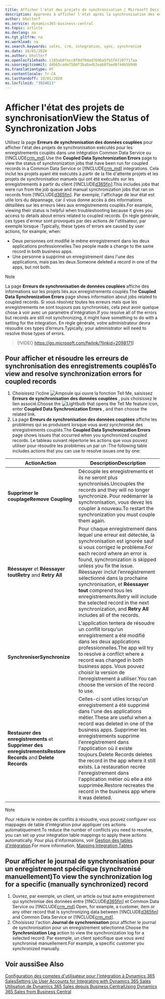 ```yaml
---
title: Afficher l'état des projets de synchronisation | Microsoft Docs
description: Apprenez à afficher l'état après la synchronisation des enregistrements couplés.
author: bholtorf
ms.service: dynamics365-business-central
ms.topic: article
ms.devlang: na
ms.tgt_pltfrm: na
ms.workload: na
ms.search.keywords: sales, crm, integration, sync, synchronize
ms.date: 10/01/2020
ms.author: bholtorf
ms.openlocfilehash: c185ab8fecc8f8d70dad7696a5fb5f67207717aa
ms.sourcegitcommit: ddbb5cede750df1baba4b3eab8fbed6744b5b9d6
ms.translationtype: HT
ms.contentlocale: fr-CA
ms.lasthandoff: 10/01/2020
ms.locfileid: "3924613"
---
```

# <a name="view-the-status-of-synchronization-jobs"></a><span data-ttu-id="77d13-103">Afficher l'état des projets de synchronisation</span><span class="sxs-lookup"><span data-stu-id="77d13-103">View the Status of Synchronization Jobs</span></span>
<span data-ttu-id="77d13-104">Utilisez la page **Erreurs de synchronisation des données couplées** pour afficher l'état des projets de synchronisation exécutés pour les enregistrements couplés dans une intégration Common Data Service ou [!INCLUDE[crm_md](includes/crm_md.md)].</span><span class="sxs-lookup"><span data-stu-id="77d13-104">Use the **Coupled Data Synchronization Errors** page to view the status of synchronization jobs that have been run for coupled records in a Common Data Service or [!INCLUDE[crm_md](includes/crm_md.md)] integrations.</span></span> <span data-ttu-id="77d13-105">Cela inclut les projets ayant été exécutés à partir de la file d'attente projets et les projets de synchronisation manuels qui ont été exécutés sur les enregistrements à partir du client [!INCLUDE[d365fin](includes/d365fin_md.md)].</span><span class="sxs-lookup"><span data-stu-id="77d13-105">This includes jobs that were run from the job queue and manual synchronization jobs that ran on records from [!INCLUDE[d365fin](includes/d365fin_md.md)].</span></span> <span data-ttu-id="77d13-106">Par exemple, l'affichage de leur état est utile lors du dépannage, car il vous donne accès à des informations détaillées sur les erreurs liées aux enregistrements couplés.</span><span class="sxs-lookup"><span data-stu-id="77d13-106">For example, viewing their status is helpful when troubleshooting because it gives you access to details about errors related to coupled records.</span></span> <span data-ttu-id="77d13-107">En règle générale, ces types d'erreur sont provoqués par des actions de l'utilisateur, par exemple lorsque :</span><span class="sxs-lookup"><span data-stu-id="77d13-107">Typically, these types of errors are caused by user actions, for example, when:</span></span>  

* <span data-ttu-id="77d13-108">Deux personnes ont modifié le même enregistrement dans les deux applications professionnelles.</span><span class="sxs-lookup"><span data-stu-id="77d13-108">Two people made a change to the same record in both business apps.</span></span>
* <span data-ttu-id="77d13-109">Une personne a supprimé un enregistrement dans l'une des applications, mais pas les deux.</span><span class="sxs-lookup"><span data-stu-id="77d13-109">Someone deleted a record in one of the apps, but not both.</span></span>

> [!Note]
> <span data-ttu-id="77d13-110">La page **Erreurs de synchronisation de données couplées** affiche des informations sur les projets liés aux enregistrements couplés.</span><span class="sxs-lookup"><span data-stu-id="77d13-110">The **Coupled Data Synchronization Errors** page shows information about jobs related to coupled records.</span></span> <span data-ttu-id="77d13-111">Si vous résolvez toutes les erreurs mais que les enregistrements ne sont toujours pas synchronisés, cela peut avoir quelque chose à voir avec un paramètre d'intégration.</span><span class="sxs-lookup"><span data-stu-id="77d13-111">If you resolve all of the errors but records are still not synchronizing, it might have something to do with a setting for the integration.</span></span> <span data-ttu-id="77d13-112">En règle générale, votre administrateur devra résoudre ces types d’erreurs.</span><span class="sxs-lookup"><span data-stu-id="77d13-112">Typically, your administrator will need to resolve those types of errors.</span></span>   

> [!VIDEO https://go.microsoft.com/fwlink/?linkid=2098171]

## <a name="to-view-and-resolve-synchronization-errors-for-coupled-records"></a><span data-ttu-id="77d13-113">Pour afficher et résoudre les erreurs de synchronisation des enregistrements couplés</span><span class="sxs-lookup"><span data-stu-id="77d13-113">To view and resolve synchronization errors for coupled records</span></span>
1. <span data-ttu-id="77d13-114">Choisissez l'icône ![Ampoule qui ouvre la fonction Tell Me](media/ui-search/search_small.png "Dites-moi ce que vous voulez faire"), saisissez **Erreurs de synchronisation des données couplées** , puis choisissez le lien associé.</span><span class="sxs-lookup"><span data-stu-id="77d13-114">Choose the ![Lightbulb that opens the Tell Me feature](media/ui-search/search_small.png "Tell me what you want to do") icon, enter **Coupled Data Synchronization Errors** , and then choose the related link.</span></span>
2. <span data-ttu-id="77d13-115">La page **Erreurs de synchronisation des données couplées** affiche les problèmes qui se produisent lorsque vous avez synchronisé des enregistrements couplés.</span><span class="sxs-lookup"><span data-stu-id="77d13-115">The **Coupled Data Synchronization Errors** page shows issues that occurred when you synchronized coupled records.</span></span> <span data-ttu-id="77d13-116">Le tableau suivant répertorie les actions que vous pouvez utiliser pour résoudre les problèmes un par un :</span><span class="sxs-lookup"><span data-stu-id="77d13-116">The following table includes actions that you can use to resolve issues one by one:</span></span>

|<span data-ttu-id="77d13-117">Action</span><span class="sxs-lookup"><span data-stu-id="77d13-117">Action</span></span>|<span data-ttu-id="77d13-118">Description</span><span class="sxs-lookup"><span data-stu-id="77d13-118">Description</span></span>|
|----|----|
|<span data-ttu-id="77d13-119">**Supprimer le couplage**</span><span class="sxs-lookup"><span data-stu-id="77d13-119">**Remove Coupling**</span></span>|<span data-ttu-id="77d13-120">Découple les enregistrements et ils ne seront plus synchronisés.</span><span class="sxs-lookup"><span data-stu-id="77d13-120">Uncouples the records and they will no longer synchronize.</span></span> <span data-ttu-id="77d13-121">Pour redémarrer la synchronisation, vous devez les coupler à nouveau.</span><span class="sxs-lookup"><span data-stu-id="77d13-121">To restart the synchronization you must couple them again.</span></span> |
|<span data-ttu-id="77d13-122">**Réessayer** et **Réessayer tout**</span><span class="sxs-lookup"><span data-stu-id="77d13-122">**Retry** and **Retry All**</span></span>|<span data-ttu-id="77d13-123">Pour chaque enregistrement dans lequel une erreur est détectée, la synchronisation est ignorée sauf si vous corrigez le problème.</span><span class="sxs-lookup"><span data-stu-id="77d13-123">For each record where an error is found, synchronization is skipped unless you fix the issue.</span></span> <span data-ttu-id="77d13-124">Réessayer inclut l’enregistrement sélectionné dans la prochaine synchronisation, et **Réessayer tout** comprend tous les enregistrements.</span><span class="sxs-lookup"><span data-stu-id="77d13-124">Retry will include the selected record in the next synchronization, and **Retry All** includes all of the records.</span></span>|
|<span data-ttu-id="77d13-125">**Synchroniser**</span><span class="sxs-lookup"><span data-stu-id="77d13-125">**Synchronize**</span></span>|<span data-ttu-id="77d13-126">L'application tentera de résoudre un conflit lorsqu'un enregistrement a été modifié dans les deux applications professionnelles.</span><span class="sxs-lookup"><span data-stu-id="77d13-126">The app will try to resolve a conflict where a record was changed in both business apps.</span></span> <span data-ttu-id="77d13-127">Vous pouvez choisir la version de l’enregistrement à utiliser.</span><span class="sxs-lookup"><span data-stu-id="77d13-127">You can choose the version of the record to use.</span></span>|
|<span data-ttu-id="77d13-128">**Restaurer des enregistrements** et **Supprimer des enregistrements**</span><span class="sxs-lookup"><span data-stu-id="77d13-128">**Restore Records** and **Delete Records**</span></span>|<span data-ttu-id="77d13-129">Celles-ci sont utiles lorsqu'un enregistrement a été supprimé dans l'une des applications métier.</span><span class="sxs-lookup"><span data-stu-id="77d13-129">These are useful when a record was deleted in one of the business apps.</span></span> <span data-ttu-id="77d13-130">Supprimer les enregistrements supprime l'enregistrement dans l'application où il existe toujours.</span><span class="sxs-lookup"><span data-stu-id="77d13-130">Delete Records deletes the record in the app where it still exists.</span></span> <span data-ttu-id="77d13-131">La restauration recrée l'enregistrement dans l'application métier où elle a été supprimée.</span><span class="sxs-lookup"><span data-stu-id="77d13-131">Restore recreates the record in the business app where it was deleted.</span></span>|

> [!NOTE]
> <span data-ttu-id="77d13-132">Pour réduire le nombre de conflits à résoudre, vous pouvez configurer vos mappages de table d’intégration pour appliquer ces actions automatiquement.</span><span class="sxs-lookup"><span data-stu-id="77d13-132">To reduce the number of conflicts you need to resolve, you can set up your integration table mappings to apply these actions automatically.</span></span> <span data-ttu-id="77d13-133">Pour plus d’informations, voir [Gestion des tables d’intégration](admin-how-to-modify-table-mappings-for-synchronization.md#mapping-integration-tables).</span><span class="sxs-lookup"><span data-stu-id="77d13-133">For more information, [Mapping Integration Tables](admin-how-to-modify-table-mappings-for-synchronization.md#mapping-integration-tables).</span></span>

## <a name="to-view-the-synchronization-log-for-a-specific-manually-synchronized-record"></a><span data-ttu-id="77d13-134">Pour afficher le journal de synchronisation pour un enregistrement spécifique (synchronisé manuellement)</span><span class="sxs-lookup"><span data-stu-id="77d13-134">To view the synchronization log for a specific (manually synchronized) record</span></span>
1. <span data-ttu-id="77d13-135">Ouvrez, par exemple, un client, un article ou tout autre enregistrement qui synchronise des données entre [!INCLUDE[d365fin](includes/d365fin_md.md)] et Common Data Service ou [!INCLUDE[crm_md](includes/crm_md.md)].</span><span class="sxs-lookup"><span data-stu-id="77d13-135">Open, for example, a customer, item or any other record that is synchronizing data between [!INCLUDE[d365fin](includes/d365fin_md.md)] and Common Data Service or [!INCLUDE[crm_md](includes/crm_md.md)].</span></span>
2. <span data-ttu-id="77d13-136">Choisissez l'action **Journal de synchronisation** pour afficher le journal de synchronisation pour un enregistrement sélectionné.</span><span class="sxs-lookup"><span data-stu-id="77d13-136">Choose the **Synchronization Log** action to view the synchronization log for a selected record.</span></span> <span data-ttu-id="77d13-137">Par exemple, un client spécifique que vous avez synchronisé manuellement.</span><span class="sxs-lookup"><span data-stu-id="77d13-137">For example, a specific customer you synchronized manually.</span></span>

## <a name="see-also"></a><span data-ttu-id="77d13-138">Voir aussi</span><span class="sxs-lookup"><span data-stu-id="77d13-138">See Also</span></span>  
[<span data-ttu-id="77d13-139">Configuration des comptes d'utilisateur pour l'intégration à Dynamics 365 Sales</span><span class="sxs-lookup"><span data-stu-id="77d13-139">Setting Up User Accounts for Integrating with Dynamics 365 Sales</span></span>](admin-setting-up-integration-with-dynamics-sales.md)  
[<span data-ttu-id="77d13-140">Utilisation de Dynamics 365 Sales depuis Business Central</span><span class="sxs-lookup"><span data-stu-id="77d13-140">Using Dynamics 365 Sales from Business Central</span></span>](marketing-integrate-dynamicscrm.md)
